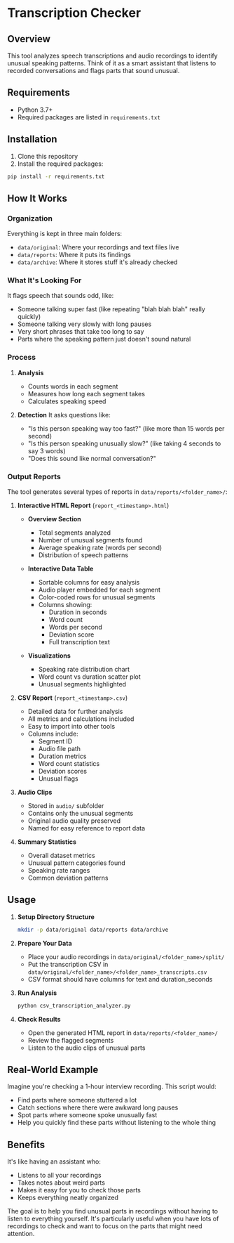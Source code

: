 # Transcription Checker

## Overview
This tool analyzes speech transcriptions and audio recordings to identify unusual speaking patterns. Think of it as a smart assistant that listens to recorded conversations and flags parts that sound unusual.

## Requirements
- Python 3.7+
- Required packages are listed in `requirements.txt`

## Installation
1. Clone this repository
2. Install the required packages:
```bash
pip install -r requirements.txt
```

## How It Works

### Organization
Everything is kept in three main folders:
- `data/original`: Where your recordings and text files live
- `data/reports`: Where it puts its findings
- `data/archive`: Where it stores stuff it's already checked

### What It's Looking For
It flags speech that sounds odd, like:
- Someone talking super fast (like repeating "blah blah blah" really quickly)
- Someone talking very slowly with long pauses
- Very short phrases that take too long to say
- Parts where the speaking pattern just doesn't sound natural

### Process
1. **Analysis**
   - Counts words in each segment
   - Measures how long each segment takes
   - Calculates speaking speed
   
2. **Detection**
   It asks questions like:
   - "Is this person speaking way too fast?" (like more than 15 words per second)
   - "Is this person speaking unusually slow?" (like taking 4 seconds to say 3 words)
   - "Does this sound like normal conversation?"

### Output Reports
The tool generates several types of reports in `data/reports/<folder_name>/`:

1. **Interactive HTML Report** (`report_<timestamp>.html`)
   - **Overview Section**
     - Total segments analyzed
     - Number of unusual segments found
     - Average speaking rate (words per second)
     - Distribution of speech patterns
   
   - **Interactive Data Table**
     - Sortable columns for easy analysis
     - Audio player embedded for each segment
     - Color-coded rows for unusual segments
     - Columns showing:
       - Duration in seconds
       - Word count
       - Words per second
       - Deviation score
       - Full transcription text

   - **Visualizations**
     - Speaking rate distribution chart
     - Word count vs duration scatter plot
     - Unusual segments highlighted

2. **CSV Report** (`report_<timestamp>.csv`)
   - Detailed data for further analysis
   - All metrics and calculations included
   - Easy to import into other tools
   - Columns include:
     - Segment ID
     - Audio file path
     - Duration metrics
     - Word count statistics
     - Deviation scores
     - Unusual flags

3. **Audio Clips**
   - Stored in `audio/` subfolder
   - Contains only the unusual segments
   - Original audio quality preserved
   - Named for easy reference to report data

4. **Summary Statistics**
   - Overall dataset metrics
   - Unusual pattern categories found
   - Speaking rate ranges
   - Common deviation patterns

## Usage

1. **Setup Directory Structure**
   ```bash
   mkdir -p data/original data/reports data/archive
   ```

2. **Prepare Your Data**
   - Place your audio recordings in `data/original/<folder_name>/split/`
   - Put the transcription CSV in `data/original/<folder_name>/<folder_name>_transcripts.csv`
   - CSV format should have columns for text and duration_seconds

3. **Run Analysis**
   ```bash
   python csv_transcription_analyzer.py
   ```

4. **Check Results**
   - Open the generated HTML report in `data/reports/<folder_name>/`
   - Review the flagged segments
   - Listen to the audio clips of unusual parts

## Real-World Example
Imagine you're checking a 1-hour interview recording. This script would:
- Find parts where someone stuttered a lot
- Catch sections where there were awkward long pauses
- Spot parts where someone spoke unusually fast
- Help you quickly find these parts without listening to the whole thing

## Benefits
It's like having an assistant who:
- Listens to all your recordings
- Takes notes about weird parts
- Makes it easy for you to check those parts
- Keeps everything neatly organized

The goal is to help you find unusual parts in recordings without having to listen to everything yourself. It's particularly useful when you have lots of recordings to check and want to focus on the parts that might need attention.

